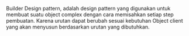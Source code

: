 Builder Design pattern, adalah design pattern yang digunakan untuk membuat suatu object complex dengan cara memisahkan setiap step pembuatan. Karena urutan dapat berubah sesuai kebutuhan Object client yang akan menyusun berdasarkan urutan yang dibutuhkan.